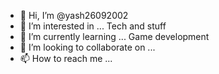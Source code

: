 - 👋 Hi, I’m @yash26092002
- 👀 I’m interested in ... Tech and stuff
- 🌱 I’m currently learning ... Game development
- 💞️ I’m looking to collaborate on ...
- 📫 How to reach me ...

<!---
yash26092002/yash26092002 is a ✨ special ✨ repository because its `README.md` (this file) appears on your GitHub profile.
You can click the Preview link to take a look at your changes.
--->
